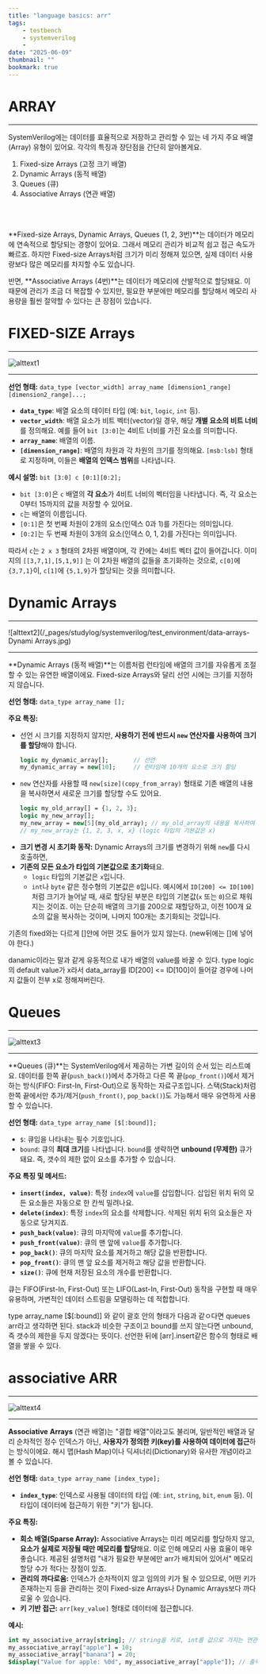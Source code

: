 ```yaml
---
title: "language basics: arr"
tags:
    - testbench
    - systemverilog
    - 
date: "2025-06-09"
thumbnail: ""
bookmark: true
---
```


# ARRAY
---

SystemVerilog에는 데이터를 효율적으로 저장하고 관리할 수 있는 네 가지 주요 배열(Array) 유형이 있어요. 각각의 특징과 장단점을 간단히 알아볼게요.

1. Fixed-size Arrays (고정 크기 배열)
2. Dynamic Arrays (동적 배열)
3. Queues (큐)
4. Associative Arrays (연관 배열)

<br>
<br>

**Fixed-size Arrays, Dynamic Arrays, Queues (1, 2, 3번)**는 데이터가 메모리에 연속적으로 할당되는 경향이 있어요. 그래서 메모리 관리가 비교적 쉽고 접근 속도가 빠르죠. 하지만 Fixed-size Arrays처럼 크기가 미리 정해져 있으면, 실제 데이터 사용량보다 많은 메모리를 차지할 수도 있습니다.

반면, **Associative Arrays (4번)**는 데이터가 메모리에 산발적으로 할당돼요. 이 때문에 관리가 조금 더 복잡할 수 있지만, 필요한 부분에만 메모리를 할당해서 메모리 사용량을 훨씬 절약할 수 있다는 큰 장점이 있습니다.



# FIXED-SIZE Arrays
---


![alttext1](/_pages/studylog/systemverilog/test_environment/data_arrays-fix.jpg)

---

**선언 형태:**
`data_type [vector_width] array_name [dimension1_range][dimension2_range]...;`

* **`data_type`**: 배열 요소의 데이터 타입 (예: `bit`, `logic`, `int` 등).
* **`vector_width`**: 배열 요소가 비트 벡터(vector)일 경우, 해당 **개별 요소의 비트 너비**를 정의해요. 예를 들어 `bit [3:0]`는 4비트 너비를 가진 요소를 의미합니다.
* **`array_name`**: 배열의 이름.
* **`[dimension_range]`**: 배열의 차원과 각 차원의 크기를 정의해요. `[msb:lsb]` 형태로 지정하며, 이들은 **배열의 인덱스 범위**를 나타냅니다.

**예시 설명:**
`bit [3:0] c [0:1][0:2];`

* `bit [3:0]`은 `c` 배열의 **각 요소**가 4비트 너비의 벡터임을 나타냅니다. 즉, 각 요소는 0부터 15까지의 값을 저장할 수 있어요.
* `c`는 배열의 이름입니다.
* `[0:1]`은 첫 번째 차원이 2개의 요소(인덱스 0과 1)를 가진다는 의미입니다.
* `[0:2]`는 두 번째 차원이 3개의 요소(인덱스 0, 1, 2)를 가진다는 의미입니다.

따라서 `c`는 `2 x 3` 형태의 2차원 배열이며, 각 칸에는 4비트 벡터 값이 들어갑니다. 이미지의 ```[[3,7,1],[5,1,9]]``` 는 이 2차원 배열의 값들을 초기화하는 것으로, `c[0]`에 `{3,7,1}`이, `c[1]`에 `{5,1,9}`가 할당되는 것을 의미합니다.


# Dynamic Arrays
---

![alttext2](/_pages/studylog/systemverilog/test_environment/data-arrays-Dynami Arrays.jpg)

---

**Dynamic Arrays (동적 배열)**는 이름처럼 런타임에 배열의 크기를 자유롭게 조절할 수 있는 유연한 배열이에요. Fixed-size Arrays와 달리 선언 시에는 크기를 지정하지 않습니다.

**선언 형태:**
`data_type array_name [];`

**주요 특징:**

* 선언 시 크기를 지정하지 않지만, **사용하기 전에 반드시 `new` 연산자를 사용하여 크기를 할당**해야 합니다.
    ```systemverilog
    logic my_dynamic_array[];       // 선언
    my_dynamic_array = new[10];     // 런타임에 10개의 요소로 크기 할당
    ```
* `new` 연산자를 사용할 때 `new[size](copy_from_array)` 형태로 기존 배열의 내용을 복사하면서
  새로운 크기를 할당할 수도 있어요.
    ```systemverilog
    logic my_old_array[] = {1, 2, 3};
    logic my_new_array[];
    my_new_array = new[5](my_old_array); // my_old_array의 내용을 복사하여 5개 요소 할당. 나머지 2개는 기본값
    // my_new_array는 {1, 2, 3, x, x} (logic 타입의 기본값은 x)
    ```
* **크기 변경 시 초기화 동작:** Dynamic Arrays의 크기를 변경하기 위해 `new`를 다시 호출하면,
* **기존의 모든 요소가 타입의 기본값으로 초기화**돼요.
    * `logic` 타입의 기본값은 `x`입니다.
    * `int`나 `byte` 같은 정수형의 기본값은 `0`입니다.
    예시에서 `ID[200] <= ID[100]`처럼 크기가 늘어날 때,
새로 할당된 부분은 타입의 기본값(`x` 또는 `0`)으로 채워지는 것이죠.
이는 단순히 배열의 크기를 200으로 재할당하고, 이전 100개 요소의 값을 복사하는 것이며, 나머지 100개는 초기화되는 것입니다.

기존의 fixed와는 다르게 []안에 어떤 것도 들어가 있지 않는다. (new뒤에는 []에 넣어야 한다.)


danamic이라는 말과 같게 유동적으로 내가 배열의 value를 바꿀 수 있다.
type logic의 default value가 x라서 data_array를
ID[200] <= ID[100]이 들어갈 경우에 나머지 값들이 전부 x로 정해져버린다. 


# Queues
---

![alttext3](/_pages/studylog/systemverilog/test_environment/Queues.jpg)

---
**Queues (큐)**는 SystemVerilog에서 제공하는 가변 길이의 순서 있는 리스트예요. 데이터를 한쪽 끝(`push_back()`)에서 추가하고 다른 쪽 끝(`pop_front()`)에서 제거하는 방식(FIFO: First-In, First-Out)으로 동작하는 자료구조입니다. 스택(Stack)처럼 한쪽 끝에서만 추가/제거(`push_front()`, `pop_back()`)도 가능해서 매우 유연하게 사용할 수 있습니다.

**선언 형태:**
`data_type array_name [$[:bound]];`

* `$`: 큐임을 나타내는 필수 기호입니다.
* `bound`: 큐의 **최대 크기**를 나타냅니다. `bound`를 생략하면 **unbound (무제한)** 큐가 돼요. 즉, 갯수의 제한 없이 요소를 추가할 수 있습니다.

**주요 특징 및 메서드:**

* **`insert(index, value)`**: 특정 `index`에 `value`를 삽입합니다. 삽입된 위치 뒤의 모든 요소들은 자동으로 한 칸씩 밀려나요.
* **`delete(index)`**: 특정 `index`의 요소를 삭제합니다. 삭제된 위치 뒤의 요소들은 자동으로 당겨지죠.
* **`push_back(value)`**: 큐의 마지막에 `value`를 추가합니다.
* **`push_front(value)`**: 큐의 맨 앞에 `value`를 추가합니다.
* **`pop_back()`**: 큐의 마지막 요소를 제거하고 해당 값을 반환합니다.
* **`pop_front()`**: 큐의 맨 앞 요소를 제거하고 해당 값을 반환합니다.
* **`size()`**: 큐에 현재 저장된 요소의 개수를 반환합니다.

큐는 FIFO(First-In, First-Out) 또는 LIFO(Last-In, First-Out) 동작을 구현할 때 매우 유용하며, 가변적인 데이터 스트림을 모델링하는 데 적합합니다.

type array_name [$[:bound]] 와 같이 괄호 안의 형태가 다음과 같ㅇ다면 queues arr라고 생각하면 된다.
stack과 비슷한 구조이고 bound를 쓰지 않는다면 unbound,
즉 갯수의 제한을 두지 않겠다는 뜻이다.
선언한 뒤에 [arr].insert같은 함수의 형태로 배열을 쌓을 수 있다.


# associative ARR
---

![alttext4](/_pages/studylog/systemverilog/test_environment/associative_arr.jpg)


---

**Associative** **Arrays** (연관 배열)는 "결합 배열"이라고도 불리며, 일반적인 배열과 달리 순차적인 정수 인덱스가 아닌, **사용자가 정의한 키(key)를 사용하여 데이터에 접근**하는 방식이에요. 해시 맵(Hash Map)이나 딕셔너리(Dictionary)와 유사한 개념이라고 볼 수 있습니다.

**선언 형태:**
`data_type array_name [index_type];`

* **`index_type`**: 인덱스로 사용될 데이터의 타입 (예: `int`, `string`, `bit`, `enum` 등). 이 타입이 데이터에 접근하기 위한 "키"가 됩니다.

**주요 특징:**

* **희소 배열(Sparse Array):** Associative Arrays는 미리 메모리를 할당하지 않고, **요소가 실제로 저장될 때만 메모리를 할당**해요. 이로 인해 메모리 사용 효율이 매우 좋습니다. 제공된 설명처럼 "내가 필요한 부분에만 arr가 배치되어 있어서" 메모리 할당 수가 적다는 장점이 있죠.
* **관리의 까다로움:** 인덱스가 순차적이지 않고 임의의 키가 될 수 있으므로, 어떤 키가 존재하는지 등을 관리하는 것이 Fixed-size Arrays나 Dynamic Arrays보다 까다로울 수 있습니다.
* **키 기반 접근:** `arr[key_value]` 형태로 데이터에 접근합니다.

**예시:**

```systemverilog
int my_associative_array[string]; // string을 키로, int를 값으로 가지는 연관 배열
my_associative_array["apple"] = 10;
my_associative_array["banana"] = 20;
$display("Value for apple: %0d", my_associative_array["apple"]); // 출력: 10결합 배열.
```







